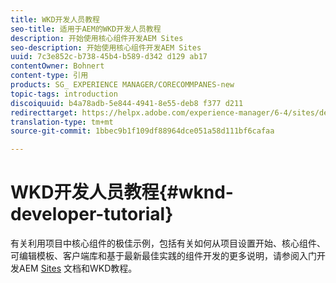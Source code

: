 ```yaml
---
title: WKD开发人员教程
seo-title: 适用于AEM的WKD开发人员教程
description: 开始使用核心组件开发AEM Sites
seo-description: 开始使用核心组件开发AEM Sites
uuid: 7c3e852c-b738-45b4-b589-d342 d129 ab17
contentOwner: Bohnert
content-type: 引用
products: SG_ EXPERIENCE MANAGER/CORECOMMPANES-new
topic-tags: introduction
discoiquuid: b4a78adb-5e844-4941-8e55-deb8 f377 d211
redirecttarget: https://helpx.adobe.com/experience-manager/6-4/sites/developing/using/getting-started.html
translation-type: tm+mt
source-git-commit: 1bbec9b1f109df88964dce051a58d111bf6cafaa

---
```



# WKD开发人员教程{#wknd-developer-tutorial}

有关利用项目中核心组件的极佳示例，包括有关如何从项目设置开始、核心组件、可编辑模板、客户端库和基于最新最佳实践的组件开发的更多说明，请参阅入门开发AEM [Sites](https://helpx.adobe.com/experience-manager/6-5/sites/developing/using/getting-started.html) 文档和WKD教程。
